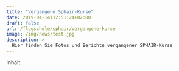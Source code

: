```yaml
---
title: "Vergangene Sphair-Kurse"
date: 2019-04-14T12:51:24+02:00
draft: false
url: /flugschule/sphair/vergangene-kurse
image: /img/news/test.jpg
description: >
  Hier finden Sie Fotos und Berichte vergangener SPHAIR-Kurse
---
```

Inhalt